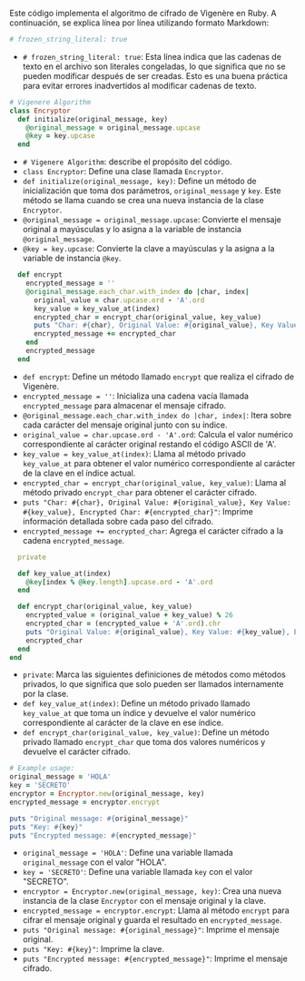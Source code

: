 Este código implementa el algoritmo de cifrado de Vigenère en Ruby. A continuación, se explica línea por línea utilizando formato Markdown:

```ruby
# frozen_string_literal: true
```

- `# frozen_string_literal: true`: Esta línea indica que las cadenas de texto en el archivo son literales congeladas, lo que significa que no se pueden modificar después de ser creadas. Esto es una buena práctica para evitar errores inadvertidos al modificar cadenas de texto.

```ruby
# Vigenere Algorithm
class Encryptor
  def initialize(original_message, key)
    @original_message = original_message.upcase
    @key = key.upcase
  end
```

- `# Vigenere Algorithm`: describe el propósito del código.
- `class Encryptor`: Define una clase llamada `Encryptor`.
- `def initialize(original_message, key)`: Define un método de inicialización que toma dos parámetros, `original_message` y `key`. Este método se llama cuando se crea una nueva instancia de la clase `Encryptor`.
- `@original_message = original_message.upcase`: Convierte el mensaje original a mayúsculas y lo asigna a la variable de instancia `@original_message`.
- `@key = key.upcase`: Convierte la clave a mayúsculas y la asigna a la variable de instancia `@key`.

```ruby
  def encrypt
    encrypted_message = ''
    @original_message.each_char.with_index do |char, index|
      original_value = char.upcase.ord - 'A'.ord
      key_value = key_value_at(index)
      encrypted_char = encrypt_char(original_value, key_value)
      puts "Char: #{char}, Original Value: #{original_value}, Key Value: #{key_value}, Encrypted Char: #{encrypted_char}"
      encrypted_message += encrypted_char
    end
    encrypted_message
  end
```

- `def encrypt`: Define un método llamado `encrypt` que realiza el cifrado de Vigenère.
- `encrypted_message = ''`: Inicializa una cadena vacía llamada `encrypted_message` para almacenar el mensaje cifrado.
- `@original_message.each_char.with_index do |char, index|`: Itera sobre cada carácter del mensaje original junto con su índice.
- `original_value = char.upcase.ord - 'A'.ord`: Calcula el valor numérico correspondiente al carácter original restando el código ASCII de 'A'.
- `key_value = key_value_at(index)`: Llama al método privado `key_value_at` para obtener el valor numérico correspondiente al carácter de la clave en el índice actual.
- `encrypted_char = encrypt_char(original_value, key_value)`: Llama al método privado `encrypt_char` para obtener el carácter cifrado.
- `puts "Char: #{char}, Original Value: #{original_value}, Key Value: #{key_value}, Encrypted Char: #{encrypted_char}"`: Imprime información detallada sobre cada paso del cifrado.
- `encrypted_message += encrypted_char`: Agrega el carácter cifrado a la cadena `encrypted_message`.

```ruby
  private

  def key_value_at(index)
    @key[index % @key.length].upcase.ord - 'A'.ord
  end

  def encrypt_char(original_value, key_value)
    encrypted_value = (original_value + key_value) % 26
    encrypted_char = (encrypted_value + 'A'.ord).chr
    puts "Original Value: #{original_value}, Key Value: #{key_value}, Encrypted Value: #{encrypted_value}, Encrypted Char: #{encrypted_char}"
    encrypted_char
  end
end
```

- `private`: Marca las siguientes definiciones de métodos como métodos privados, lo que significa que solo pueden ser llamados internamente por la clase.
- `def key_value_at(index)`: Define un método privado llamado `key_value_at` que toma un índice y devuelve el valor numérico correspondiente al carácter de la clave en ese índice.
- `def encrypt_char(original_value, key_value)`: Define un método privado llamado `encrypt_char` que toma dos valores numéricos y devuelve el carácter cifrado.

```ruby
# Example usage:
original_message = 'HOLA'
key = 'SECRETO'
encryptor = Encryptor.new(original_message, key)
encrypted_message = encryptor.encrypt

puts "Original message: #{original_message}"
puts "Key: #{key}"
puts "Encrypted message: #{encrypted_message}"
```

- `original_message = 'HOLA'`: Define una variable llamada `original_message` con el valor "HOLA".
- `key = 'SECRETO'`: Define una variable llamada `key` con el valor "SECRETO".
- `encryptor = Encryptor.new(original_message, key)`: Crea una nueva instancia de la clase `Encryptor` con el mensaje original y la clave.
- `encrypted_message = encryptor.encrypt`: Llama al método `encrypt` para cifrar el mensaje original y guarda el resultado en `encrypted_message`.
- `puts "Original message: #{original_message}"`: Imprime el mensaje original.
- `puts "Key: #{key}"`: Imprime la clave.
- `puts "Encrypted message: #{encrypted_message}"`: Imprime el mensaje cifrado.


